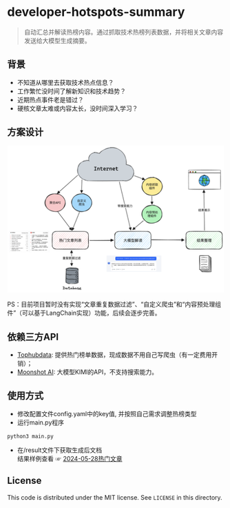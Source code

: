 # developer-hotspots-summary
> 自动汇总并解读热榜内容。通过抓取技术热榜列表数据，并将相关文章内容发送给大模型生成摘要。

## 背景
- 不知道从哪里去获取技术热点信息？
- 工作繁忙没时间了解新知识和技术趋势？
- 近期热点事件老是错过？
- 硬核文章太难或内容太长，没时间深入学习？

## 方案设计 
![方案设计](./picture/image.png)

PS：目前项目暂时没有实现“文章重复数据过滤”、“自定义爬虫”和“内容预处理组件”（可以基于LangChain实现）功能，后续会逐步完善。

## 依赖三方API
- [Tophubdata](https://www.tophubdata.com/): 提供热门榜单数据，现成数据不用自己写爬虫（有一定费用开销）；
- [Moonshot AI](https://platform.moonshot.cn/): 大模型KIMI的API，不支持搜索能力。

## 使用方式
- 修改配置文件config.yaml中的key值, 并按照自己需求调整热榜类型
- 运行main.py程序
```
python3 main.py
```
- 在/result文件下获取生成后文档    
结果样例查看 ☞ [2024-05-28热门文章](./result/2024-05-28热门文章.md)

License
---

This code is distributed under the MIT license. See `LICENSE` in this directory.